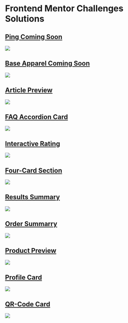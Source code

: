 # Frontend Mentor Challenges Solutions

## [Ping Coming Soon](https://muriloconsul.github.io/frontend-mentor-solutions/ping-coming-soon/index.html)

![](images/prints/ping-coming-soon.png)

## [Base Apparel Coming Soon](https://muriloconsul.github.io/frontend-mentor-solutions/base-apparel-coming-soon/index.html)

![](images/prints/base-apparel.png)

## [Article Preview](https://muriloconsul.github.io/frontend-mentor-solutions/article-preview/index.html)

![](images/prints/article-preview.png)

## [FAQ Accordion Card](https://muriloconsul.github.io/frontend-mentor-solutions/faq-accordion-card/index.html)

![](images/prints/faq-accordion-card.png)

## [Interactive Rating](https://muriloconsul.github.io/frontend-mentor-solutions/interactive-rating/index.html)

![](images/prints/interactive-rating.png)

## [Four-Card Section](https://muriloconsul.github.io/frontend-mentor-solutions/four-card-section/index.html)

![](images/prints/four-card-section.png)

## [Results Summary](https://muriloconsul.github.io/frontend-mentor-solutions/results-summary/index.html)

![](images/prints/results-summary.png)
 
## [Order Summarry](https://muriloconsul.github.io/frontend-mentor-solutions/order-summary/index.html)

![](images/prints/order-summary.png)

## [Product Preview](https://muriloconsul.github.io/frontend-mentor-solutions/product-preview/index.html)

![](images/prints/product-preview.png)

## [Profile Card](https://muriloconsul.github.io/frontend-mentor-solutions/profile-card/index.html)

![](images/prints/profile-card.png)

## [QR-Code Card](https://muriloconsul.github.io/frontend-mentor-solutions/qr-code-card/index.html)

![](images/prints/qr-code-card.png)
